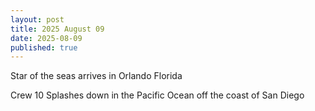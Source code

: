```yaml
---
layout: post
title: 2025 August 09
date: 2025-08-09
published: true
---
```



Star of the seas arrives in Orlando Florida

Crew 10 Splashes down in the Pacific Ocean off the coast of San Diego
